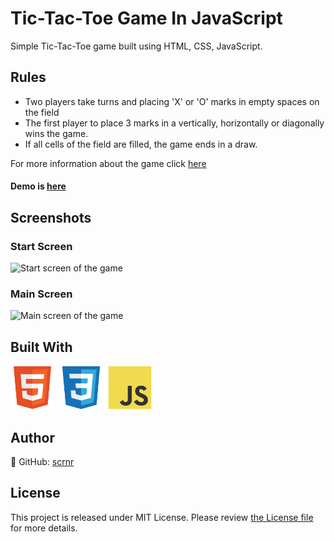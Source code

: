# Tic-Tac-Toe Game In JavaScript

Simple Tic-Tac-Toe game built using HTML, CSS, JavaScript.

## Rules

* Two players take turns and placing 'X' or 'O' marks in empty spaces on the field
* The first player to place 3 marks in a vertically, horizontally or diagonally wins the game.
* If all cells of the field are filled, the game ends in a draw.

For more information about the game click [here](https://en.wikipedia.org/wiki/Tic-tac-toe)

#### Demo is [here](https://scrnr.github.io/Tic-Tac-Toe-Js)

## Screenshots

### Start Screen

![Start screen of the game](https://github.com/scrnr/Tic-Tac-Toe-Js/blob/main/screenshots/Start%20screen.png)

### Main Screen

![Main screen of the game](https://github.com/scrnr/Tic-Tac-Toe-Js/blob/main/screenshots/Main%20screen.png)

## Built With
<div>
  <img src='https://github.com/devicons/devicon/blob/master/icons/html5/html5-original.svg' title='HTML5' width='70' height='70'>&nbsp
  <img src='https://github.com/devicons/devicon/blob/master/icons/css3/css3-original.svg' title='CSS3' width='70' height='70'>&nbsp
  <img src='https://github.com/devicons/devicon/blob/master/icons/javascript/javascript-original.svg' title='JavaScript' width='70' height='70'>&nbsp
</div>

## Author
👤 GitHub: [scrnr](https://github.com/scrnr)

## License

This project is released under MIT License. Please review [the License file](https://github.com/scrnr/Tic-Tac-Toe-Js/blob/main/LICENSE) for more details.
